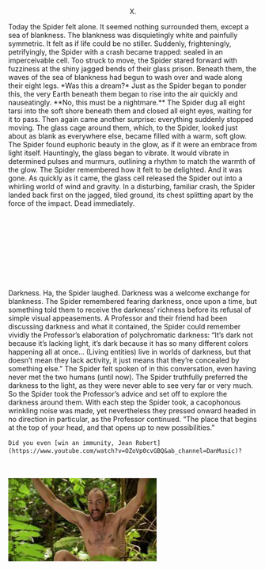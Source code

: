 <p style="text-align: center;">X.</p>

<p>
    Today the Spider felt alone. It seemed nothing surrounded them, except a sea of blankness. The
    blankness was disquietingly white and painfully symmetric. It felt as if life could be no stiller.
    Suddenly, frighteningly, petrifyingly, the Spider with a crash became trapped: sealed in an imperceivable
    cell. Too struck to move, the Spider stared forward with fuzziness at the shiny jagged bends of their glass
    prison. Beneath them, the waves of the sea of blankness had begun to wash over and wade along their
    eight legs. *Was this a dream?* Just as the Spider began to ponder this, the very Earth beneath them
    began to rise into the air quickly and nauseatingly. **No, this must be a nightmare.**
    The Spider dug all eight tarsi into the soft shore beneath them and closed all eight eyes, waiting for it to
    pass. Then again came another surprise: everything suddenly stopped moving. The glass cage around
    them, which, to the Spider, looked just about as blank as everywhere else, became filled with a warm,
    soft glow. The Spider found euphoric beauty in the glow, as if it were an embrace from light itself.
    Hauntingly, the glass began to vibrate. It would vibrate in determined pulses and murmurs, outlining a
    rhythm to match the warmth of the glow. The Spider remembered how it felt to be delighted.
    And it was gone. As quickly as it came, the glass cell released the Spider out into a whirling world of wind
    and gravity. In a disturbing, familiar crash, the Spider landed back first on the jagged, tiled ground, its
    chest splitting apart by the force of the impact. Dead immediately.
</p>

<br/>
<br/>
<br/>
<br/>
<br/>
<br/>
<br/>
<br/>

<p>
    Darkness. Ha, the Spider laughed. Darkness was a welcome exchange for blankness. The Spider
    remembered fearing darkness, once upon a time, but something told them to receive the darkness’
    richness before its refusal of simple visual appeasements. A Professor and their friend had been
    discussing darkness and what it contained, the Spider could remember vividly the Professor’s
    elaboration of polychromatic darkness:
    “It’s dark not because it’s lacking light, it’s dark because it has so many different colors happening all at
    once... (Living entities) live in worlds of darkness, but that doesn’t mean they lack activity, it just means
    that they’re concealed by something else.”
    The Spider felt spoken of in this conversation, even having never met the two humans (until now). The
    Spider truthfully preferred the darkness to the light, as they were never able to see very far or very
    much. So the Spider took the Professor’s advice and set off to explore the darkness around them. With
    each step the Spider took, a cacophonous wrinkling noise was made, yet nevertheless they pressed
    onward headed in no direction in particular, as the Professor continued.
    “The place that begins at the top of your head, and that opens up to new possibilities.”

    Did you even [win an immunity, Jean Robert](https://www.youtube.com/watch?v=OZoVp0cvGBQ&ab_channel=DanMusic)?
</p>

<br/>
<br/>

<div>
    <img src="./assets/ball.jpg?raw=true">
</div>
